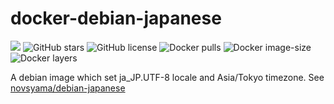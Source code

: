 # docker-debian-japanese
![](https://img.shields.io/travis/frost-tb-voo/docker-debian-japanese/stretch.svg?style=flat-square)
![GitHub stars](https://img.shields.io/github/stars/frost-tb-voo/docker-debian-japanese.svg?style=flat-square)
![GitHub license](https://img.shields.io/github/license/frost-tb-voo/docker-debian-japanese.svg?style=flat-square)
![Docker pulls](https://img.shields.io/docker/pulls/novsyama/debian-japanese.svg?style=flat-square)
![Docker image-size](https://img.shields.io/microbadger/image-size/novsyama/debian-japanese.svg?style=flat-square)
![Docker layers](https://img.shields.io/microbadger/layers/novsyama/debian-japanese.svg?style=flat-square)

A debian image which set ja_JP.UTF-8 locale and Asia/Tokyo timezone.
See [novsyama/debian-japanese](https://hub.docker.com/r/novsyama/debian-japanese/)

